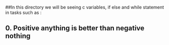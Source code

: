 ##In this directory we will be seeing c variables, if else and while statement in tasks such as :
##	0. Positive anything is better than negative nothing

